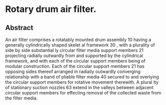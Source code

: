 # Rotary drum air filter.

## Abstract
An air filter comprises a rotatably mounted drum assembly 10 having a generally cylindrically shaped skelet al framework 30 , with a plurality of side by side substantial ly circular filter media support members 21 projecting radially outwardly from and supported by the cylindrical framework, and with each of the circular support members being of modular construction. Each of the circular support members 21 has opposing sides thereof arranged in radiaily outwardly converging relationship with a band of pliable filter media 40 secured to and overlying the circular support members for rotative movement therewith. A plural ity of stationary suction nozzles 63 extend in the valleys between adjacent circular support members for effecting removal of the collected waste from the filter media.
